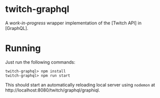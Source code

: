 # twitch-graphql
A *work-in-progress* wrapper implementation of the [Twitch API] in [GraphQL].

# Running

Just run the following commands:

```
twitch-graphql> npm install
twitch-graphql> npm run start
```

This should start an automatically reloading local server using `nodemon` at http://localhost:8080/twitch/graphql/graphiql.
